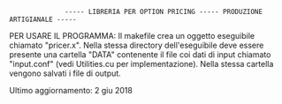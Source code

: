                     
                  ----- LIBRERIA PER OPTION PRICING ----- PRODUZIONE ARTIGIANALE -----

PER USARE IL PROGRAMMA:
Il makefile crea un oggetto eseguibile chiamato "pricer.x". 
Nella stessa directory dell'eseguibile deve essere presente una cartella "DATA" contenente il file coi dati di input chiamato
"input.conf" (vedi Utilities.cu per implementazione). Nella stessa cartella vengono salvati i file di output.

Ultimo aggiornamento: 2 giu 2018
